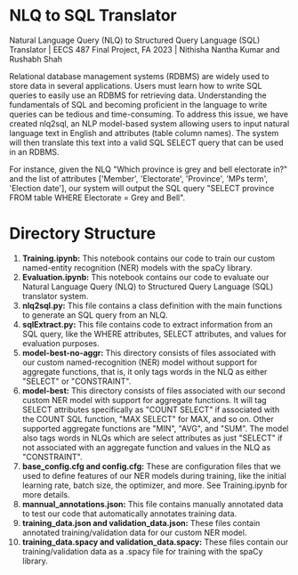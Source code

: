 # NLQ to SQL Translator
Natural Language Query (NLQ) to Structured Query Language (SQL) Translator | EECS 487 Final Project, FA 2023 | Nithisha Nantha Kumar and Rushabh Shah

Relational database management systems (RDBMS) are widely used to store data in several applications. Users must learn how to write SQL queries to easily use an RDBMS for retrieving data. Understanding the fundamentals of SQL and becoming proficient in the language to write queries can be tedious and time-consuming. To address this issue, we have created nlq2sql, an NLP model-based system allowing users to input natural language text in English and attributes (table column names). The system will then translate this text into a valid SQL SELECT query that can be used in an RDBMS. 

For instance, given the NLQ "Which province is grey and bell electorate in?" and the list of attributes ['Member', 'Electorate', 'Province', 'MPs term', 'Election date'], our system will output the SQL query "SELECT province FROM table WHERE Electorate = Grey and Bell".

# Directory Structure

1. **Training.ipynb:** This notebook contains our code to train our custom named-entity recognition (NER) models with the spaCy library.
2. **Evaluation.ipynb:** This notebook contains our code to evaluate our Natural Language Query (NLQ) to Structured Query Language (SQL) translator system.
3. **nlq2sql.py:** This file contains a class definition with the main functions to generate an SQL query from an NLQ.
7. **sqlExtract.py:** This file contains code to extract information from an SQL query, like the WHERE attributes, SELECT attributes, and values for evaluation purposes.
4. **model-best-no-aggr:** This directory consists of files associated with our custom named-recognition (NER) model without support for aggregate functions, that is, it only tags words in the NLQ as either "SELECT" or "CONSTRAINT".
5. **model-best:** This directory consists of files associated with our second custom NER model with support for aggregate functions. It will tag SELECT attributes specifically as "COUNT SELECT" if associated with the COUNT SQL function, "MAX SELECT" for MAX, and so on. Other supported aggregate functions are "MIN", "AVG", and "SUM". The model also tags words in NLQs which are select attributes as just "SELECT" if not associated with an aggregate function and values in the NLQ as "CONSTRAINT".
6. **base_config.cfg and config.cfg:** These are configuration files that we used to define features of our NER models during training, like the initial learning rate, batch size, the optimizer, and more. See Training.ipynb for more details.
8. **mannual_annotations.json:** This file contains manually annotated data to test our code that automatically annotates training data.
9. **training_data.json and validation_data.json:** These files contain annotated training/validation data for our custom NER model.
10. **training_data.spacy and validation_data.spacy:** These files contain our training/validation data as a .spacy file for training with the spaCy library.


